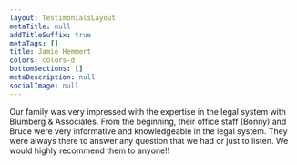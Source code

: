 ```yaml
---
layout: TestimonialsLayout
metaTitle: null
addTitleSuffix: true
metaTags: []
title: Jamie Hemmert
colors: colors-d
bottomSections: []
metaDescription: null
socialImage: null
---
```

Our family was very impressed with the expertise in the legal system with Blumberg & Associates. From the beginning, their office staff (Bonny) and Bruce were very informative and knowledgeable in the legal system. They were always there to answer any question that we had or just to listen. We would highly recommend them to anyone!!
